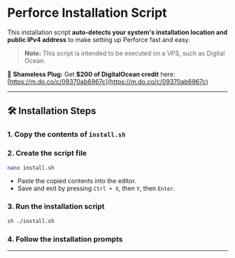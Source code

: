 # Perforce Installation Script

This installation script **auto-detects your system's installation location and public IPv4 address** to make setting up Perforce fast and easy.

> **Note:** This script is intended to be executed on a VPS, such as Digital Ocean.

💸 **Shameless Plug:**
Get **\$200 of DigitalOcean credit** here: [https://m.do.co/c/09370ab6967c](https://m.do.co/c/09370ab6967c)

---

## 🛠️ Installation Steps

### 1. Copy the contents of `install.sh`

### 2. Create the script file

```bash
nano install.sh
```

* Paste the copied contents into the editor.
* Save and exit by pressing `Ctrl + X`, then `Y`, then `Enter`.

### 3. Run the installation script

```bash
sh ./install.sh
```

### 4. Follow the installation prompts

---
